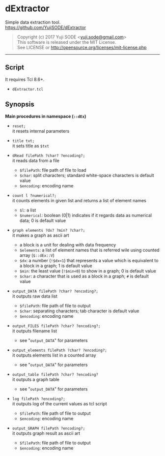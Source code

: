 # dExtractor
Simple data extraction tool.  
https://github.com/YujiSODE/dExtractor  

>Copyright (c) 2017 Yuji SODE \<yuji.sode@gmail.com\>  
>This software is released under the MIT License.  
>See LICENSE or http://opensource.org/licenses/mit-license.php
______
## Script
It requires Tcl 8.6+.
- `dExtractor.tcl`

## Synopsis
**Main procedures in namespace \(`::dEx`\)**
- `reset;`  
it resets internal parameters

- `title txt;`  
  it sets title as `$txt`  

- `dRead filePath ?char? ?encoding?;`  
  it reads data from a file
  - `$filePath`: file path of file to load
  - `$char`: split characters; standard white-space characters is default value
  - `$encoding`: encoding name
  
- `count l ?numerical?;`  
  it counts elements in given list and returns a list of element names
  - `$l`: a list
  - `$numerical`: boolean (0|1) indicates if it regards data as numerical data; 0 is default value
  
- `graph elements ?dx? ?min? ?char?;`  
  it makes a graph as ascii art
  - a block is a unit for dealing with data frequency
  - `$elements`: a list of element names that is referred wile using counted array (`$::dEx::V`)
  - `$dx`: a number (`!$dx<1`) that represents a value which is equivalent to a block in a graph; 1 is default value
  - `$min`: the least value (`!$min<0`) to show in a graph; 0 is default value
  - `$char`: a character that is used as a block in a graph; `#` is default value
  
- `output_DATA filePath ?char? ?encoding?;`  
  it outputs raw data list
  - `$filePath`: file path of file to output
  - `$char`: separating characters; tab character is default value
  - `$encoding`: encoding name
  
- `output_FILES filePath ?char? ?encoding?;`  
  it outputs filename list
  - see "`output_DATA`" for parameters
  
- `output_elements filePath ?char? ?encoding?;`  
  it outputs elements list in a counted array
  - see "`output_DATA`" for parameters
  
- `output_table filePath ?char? ?encoding?`  
  it outputs a graph table
  - see "`output_DATA`" for parameters
    
- `log filePath ?encoding?;`  
  it outputs log of the current values as tcl script
  - `$filePath`: file path of file to output
  - `$encoding`: encoding name
  
- `output_GRAPH filePath ?encoding?;`  
  it outputs graph result as ascii art
  - `$filePath`: file path of file to output
  - `$encoding`: encoding name
